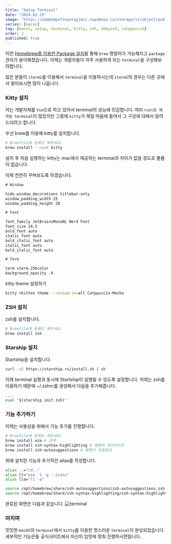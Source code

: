 ```yaml
---
title: "Setup Terminal"
date: "2024-02-25"
image: "https://udakkdpxfzwyalqyjmiz.supabase.co/storage/v1/object/public/images/blog-macos.png"
series: [macos]
tag: [macos, setup, terminal, kitty, zsh, ohmyzsh, catppuccin]
order: 2
published: true
---
```


이전 [Homebrew를 이용한 Package 설치](https://gennyoon.net/macos/macos001)를 통해 `brew` 명령어가 가능해지고 `package` 관리가 용이해졌습니다. 이제는 개발자들이 자주 사용하게 되는 `terminal`을 구성해보려합니다.

많은 분들이 `iterm2`를 이용해서 `terminal`을 이용하시는데 `iterm2`의 경우는 다른 곳에서 찾아보시면 많이 나옵니다.

### Kitty 설치

저는 개발자체를 `Vim`으로 하고 있어서 terminal의 성능에 민감합니다. 여러 `rust로 제작된 terminal`이 많았지만 그중에 `kitty`가 제일 마음에 들어서 그 구성에 대해서 알려드리려고 합니다.

우선 brew를 이용해 kitty를 설치합니다.

```bash title="install kitty
# Brewfile에 등록도 해주세요.
brew install --cask kitty
```

설치 후 처음 실행하는 kitty는 mac에서 제공하는 terminal과 차이가 없을 정도로 볼품이 없습니다.

이제 천천히 꾸며보도록 하겠습니다.

```markdown title="~/.config/kitty/kitty.conf"
# Window

hide_window_decorations titlebar-only
window_padding_width 25
window_padding_height 20

# Font

font_family JetBrainsMonoNL Nerd Font
font_size 14.5
bold_font auto
italic_font auto
bold_italic_font auto
italic_font auto
bold_italic_font auto

# Term

term xterm-256color
background_opacity .9
```

kitty theme 설정하기

```bash
kitty +kitten theme --reload-in=all Catppuccin-Mocha
```

### ZSH 설치

zsh를 설치합니다.

```bash
# Brewfile에 등록도 해주세요.
brew install zsh
```

### Starship 설치

Startship을 설치합니다.

```bash
curl -sS https://starship.rs/install.sh | sh
```

이제 terminal 실행과 동시에 Startship이 실행될 수 있도록 설정합니다. 저희는 zsh를 이용하기 때문에 ~/.zshrc를 생성해서 다음을 추가해줍니다.

```bash title="~/.zshrc"
...
eval "$(starship init zsh)"
```

### 기능 추가하기

이제는 사용성을 위해서 기능 추가를 진행합니다.

```bash title="~/.zshrc"
# Brewfile에 등록도 해주세요.
brew install eza # 검색
brew install zsh-syntax-highlighting # 명령어 하이라이트
brew install zsh-autosuggestions # 명령어 자동완성
```

위에 설치한 기능과 추가적인 alias를 작성합니다.

```bash title="~/.zshrc
alias ..="cd.."
alias ll="eza -l -g --icons"
alias lla="ll -a"

source /opt/homebrew/share/zsh-autosuggestions/zsh-autosuggestions.zsh
source /opt/homebrew/share/zsh-syntax-highlighting/zsh-syntax-highlighting.zsh
```

완료된 화면은 다음과 같습니다.
![terminal](https://udakkdpxfzwyalqyjmiz.supabase.co/storage/v1/object/public/images/blog/macos/terminal.png)

### 마치며

밋밋한 `macOS`의 `terminal`에서 `kitty`를 이용한 멋스러운 `terminal`이 완성되었습니다. 세부적인 기능은들 공식사이트에서 자신의 입맛에 맞춰 진행하시면됩니다.
